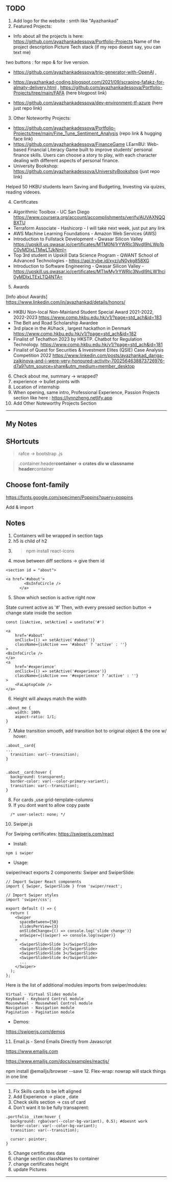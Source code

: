 ## TODO

1. Add logo for the website : smth like "Ayazhankad"
2. Featured Projects:

- Info about all the projects is here: https://github.com/ayazhankadessova/Portfolio-Projects
  Name of the project
  description
  Picture
  Tech stack (if my repo doesnt say, you can text me)

two buttons : for repo & for live version.

- https://github.com/ayazhankadessova/trip-generator-with-OpenAI ,

- https://ayazhankad-coding.blogspot.com/2021/09/scraping-fafakz-for-almaty-delivery.html , https://github.com/ayazhankadessova/Portfolio-Projects/tree/main/FAFA (here blogpost link)

- https://github.com/ayazhankadessova/dev-environment-tf-azure (here just repo link)

3. Other Noteworthy Projects:

- https://github.com/ayazhankadessova/Portfolio-Projects/tree/main/Fine_Tune_Sentiment_Analysis (repo link & hugging face link)
- https://github.com/ayazhankadessova/FinanceGame
  LEarnBU: Web-based Financial Literacy Game built to improve students' personal finance skills. Users can choose a story to play, with each character dealing with different aspects of personal finance.
- University Bookshop: https://github.com/ayazhankadessova/UniversityBookshop (just repo link)

Helped 50 HKBU students learn Saving and Budgeting, Investing via quizes, reading videoes.

4. Certificates

- Algorithmic Toolbox - UC San Diego https://www.coursera.org/account/accomplishments/verify/AUVAXNQQBXTU
- Terraform Associate - Hashicorp - I will take next week, just put any link
- AWS Machine Learning Foundations - Amazon Web Services (AWS)
- Introduction to Fullstack Development - Qwasar Silicon Valley https://upskill.us.qwasar.io/certificates/MTM0Ni1rYWRlc3Nvdl9hLWp1bC0yMDIxLTMwLTJkNmI=
- Top 3rd student in Upskill Data Science Program - QWANT School of Advanced Technologies - https://api.trybe.id/xyz/uN0ykg858XG
- Introduction to Software Engineering - Qwasar Silicon Valley - https://upskill.us.qwasar.io/certificates/MTIwMy1rYWRlc3Nvdl9hLW1hci0yMDIxLTExLTQ4NTA=

5. Awards

[Info about Awards] https://www.linkedin.com/in/ayazhankad/details/honors/

- HKBU Non-local Non-Mainland Student Special Award 2021-2022, 2022-2023 https://www.comp.hkbu.edu.hk/v1/?page=std_ach&id=183
- The Belt and Road Scholarship Awardee
- 3rd place in the AUhack , largest hackathon in Denmark https://www.comp.hkbu.edu.hk/v1/?page=std_ach&id=182
- Finalist of Techathon 2023 by HKSTP. Chatbot for Regulation Technology. https://www.comp.hkbu.edu.hk/v1/?page=std_ach&id=181
- Finalist of Quest for Securities & Investment Elites (QSIE) Case Analysis Competition 2022 https://www.linkedin.com/posts/ayazhankad_dariga-zaikinova-and-i-were-very-honoured-activity-7002564638873726976-d7a9?utm_source=share&utm_medium=member_desktop

6. Check about me, summary -> wrapped?
7. experience -> bullet points with
8. Location of internship
9. When opening, same intro, Professional Experience, Passion Projects section like here : https://lynnzheng.netlify.app
10. Add Other Noteworthy Projects Section

---

## My Notes

## SHortcuts

> rafce -> bootstrap .js

> .container.header**container -> crates div w classname header**container

## Choose font-family

https://fonts.google.com/specimen/Poppins?query=poppins

Add & import

## Notes

1. Containers will be wrapped in section tags
2. h5 is child of h2
3. > npm install react-icons
4. move between diff sections -> give them id

```
<section id = "about">
```

```
<a href='#about'>
        <BsInfoCircle />
      </a>
```

5. Show which section is active right now

State current active as '#'
Then, with every pressed section button -> change state inside the section

```
const [isActive, setActive] = useState('#')

<a
    href='#about'
    onClick={() => setActive('#about')}
    className={isActive === '#about' ? 'active' : ''}
>
<BsInfoCircle />
</a>
<a
    href='#experience'
    onClick={() => setActive('#experience')}
    className={isActive === '#experience' ? 'active' : ''}
>
    <FaLaptopCode />
</a>
```

6. Height will always match the width

```
.about_me {
    width: 100%
    aspect-ratio: 1/1;
}
```

7. Make transition smooth, add transition bot to original object & the one w/ hover:

```
.about__card{
...
  transition: var(--transition);
}


.about__card:hover {
  background: transparent;
  border-color: var(--color-primary-variant);
  transition: var(--transition);
}
```

8. For cards ,use grid-template-columns
9. If you dont want to allow copy paste

```
  /* user-select: none; */
```

10. Swiper.js

For Swiping certificates: https://swiperjs.com/react

- Install:

```
npm i swiper
```

- Usage:

swiper/react exports 2 components: Swiper and SwiperSlide:

```
// Import Swiper React components
import { Swiper, SwiperSlide } from 'swiper/react';

// Import Swiper styles
import 'swiper/css';

export default () => {
  return (
    <Swiper
      spaceBetween={50}
      slidesPerView={3}
      onSlideChange={() => console.log('slide change')}
      onSwiper={(swiper) => console.log(swiper)}
    >
      <SwiperSlide>Slide 1</SwiperSlide>
      <SwiperSlide>Slide 2</SwiperSlide>
      <SwiperSlide>Slide 3</SwiperSlide>
      <SwiperSlide>Slide 4</SwiperSlide>
      ...
    </Swiper>
  );
};
```

Here is the list of additional modules imports from swiper/modules:

```
Virtual - Virtual Slides module
Keyboard - Keyboard Control module
Mousewheel - Mousewheel Control module
Navigation - Navigation module
Pagination - Pagination module
```

- Demos:

https://swiperjs.com/demos

11. Email.js - Send Emails Directly from Javascript

https://www.emailjs.com

https://www.emailjs.com/docs/examples/reactjs/

npm install @emailjs/browser --save 12. Flex-wrap: nowrap will stack things in one line

---

1. Fix Skills cards to be left aligned
2. Add Experience -> place , date
3. Check skills section -> css of card
4. Don't want it to be fully transaprent:

```
.portfolio__item:hover {
  background: rgba(var(--color-bg-variant), 0.5); #doesnt work
  border-color: var(--color-bg-variant);
  transition: var(--transition);

  cursor: pointer;
}
```

5. Change certificates data
6. change section classNames to container
7. change certificates height
8. update Pictures

---
